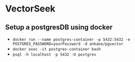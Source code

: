 # VectorSeek

## Setup a postgresDB using docker
- `docker run --name postgres-container -p 5432:5432 -e POSTGRES_PASSWORD=yourPassword -d ankane/pgvector`
- `docker exec -it postgres-container bash`
- `psql -h localhost -p 5432 -U postgres`
